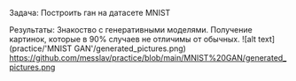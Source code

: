 Задача:
Построить ган на датасете MNIST

Результаты:
Знакоство с генеративными моделями. Получение картинок, которые в 90% случаев не отличимы от обычных.
![alt text](practice/'MNIST GAN'/generated_pictures.png)
https://github.com/messlav/practice/blob/main/MNIST%20GAN/generated_pictures.png
